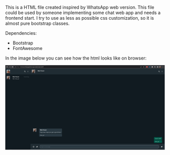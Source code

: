 This is a HTML file created inspired by WhatsApp web version. This file could be used by someone implementing some chat web app and needs a frontend start. I try to use as less as possible css customization, so it is almost pure bootstrap classes.

Dependencies:
- Bootstrap
- FontAwesome

In the image below you can see how the html looks like on browser:

![This is an example image](/assets/example.PNG)